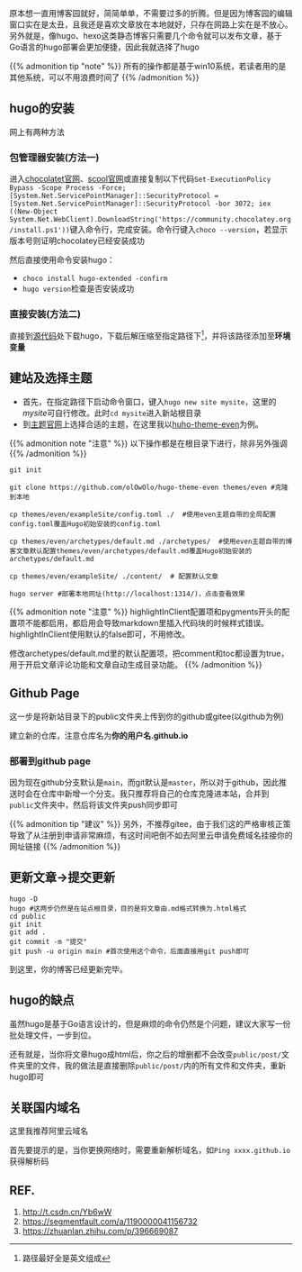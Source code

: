 原本想一直用博客园就好，简简单单，不需要过多的折腾。但是因为博客园的编辑窗口实在是太丑，且我还是喜欢文章放在本地就好，只存在网路上实在是不放心。另外就是，像hugo、hexo这类静态博客只需要几个命令就可以发布文章，基于Go语言的hugo部署会更加便捷，因此我就选择了hugo
<!--more-->

{{% admonition tip "note" %}}
所有的操作都是基于win10系统，若读者用的是其他系统，可以不用浪费时间了
{{% /admonition %}}

## hugo的安装
网上有两种方法

### 包管理器安装(方法一)
进入[chocolatet官网](https://chocolatey.org/)、[scool官网](https://scoop.sh/)或直接复制以下代码`Set-ExecutionPolicy Bypass -Scope Process -Force; [System.Net.ServicePointManager]::SecurityProtocol = [System.Net.ServicePointManager]::SecurityProtocol -bor 3072; iex ((New-Object System.Net.WebClient).DownloadString('https://community.chocolatey.org/install.ps1'))`键入命令行，完成安装。命令行键入`choco --version`，若显示版本号则证明chocolatey已经安装成功

然后直接使用命令安装hugo：
- `choco install hugo-extended -confirm`
- `hugo version`检查是否安装成功

### 直接安装(方法二)
直接到[源代码](https://github.com/gohugoio/hugo/releases)处下载hugo，下载后解压缩至指定路径下[^1]，并将该路径添加至**环境变量**

[^1]: 路径最好全是英文组成

## 建站及选择主题
- 首先，在指定路径下启动命令窗口，键入`hugo new site mysite`，这里的*mysite*可自行修改。此时`cd mysite`进入新站根目录
- 到[主题官网](https://themes.gohugo.io/)上选择合适的主题，在这里我以[huho-theme-even](https://themes.gohugo.io/themes/hugo-theme-even/)为例。

{{% admonition note "注意" %}}
以下操作都是在根目录下进行，除非另外强调
{{% /admonition %}}

```
git init

git clone https://github.com/olOwOlo/hugo-theme-even themes/even #克隆到本地

cp themes/even/exampleSite/config.toml ./  #使用even主题自带的全局配置config.toml覆盖Hugo初始安装的config.toml

cp themes/even/archetypes/default.md ./archetypes/  #使用even主题自带的博客文章默认配置themes/even/archetypes/default.md覆盖Hugo初始安装的archetypes/default.md

cp themes/even/exampleSite/ ./content/  # 配置默认文章

hugo server #部署本地网址(http://localhost:1314/)，点击查看效果
```

{{% admonition note "注意" %}}
highlightInClient配置项和pygments开头的配置项不能都启用，都启用会导致markdown里插入代码块的时候样式错误。highlightInClient使用默认的false即可，不用修改。

修改archetypes/default.md里的默认配置项，把comment和toc都设置为true，用于开启文章评论功能和文章自动生成目录功能。
{{% /admonition %}}

## Github Page
这一步是将新站目录下的public文件夹上传到你的github或gitee(以github为例)

建立新的仓库，注意仓库名为**你的用户名.github.io**

### 部署到github page
因为现在github分支默认是`main`，而git默认是`master`，所以对于github，因此推送时会在仓库中新增一个分支。我只推荐将自己的仓库克隆进本站，合并到`public`文件夹中，然后将该文件夹push同步即可

{{% admonition tip "建议" %}}
另外，不推荐gitee，由于我们这的严格审核正策导致了从注册到申请非常麻烦，有这时间吧倒不如去阿里云申请免费域名挂接你的网址链接
{{% /admonition %}}

## 更新文章->提交更新
```
hugo -D
hugo #这两步仍然是在站点根目录，目的是将文章由.md格式转换为.html格式
cd public
git init
git add .
git commit -m "提交"
git push -u origin main #首次使用这个命令，后面直接用git push即可
```
到这里，你的博客已经更新完毕。

## hugo的缺点
虽然hugo是基于Go语言设计的，但是麻烦的命令仍然是个问题，建议大家写一份批处理文件，一步到位。

还有就是，当你将文章hugo成html后，你之后的增删都不会改变`public/post/`文件夹里的文件，我的做法是直接删除`public/post/`内的所有文件和文件夹，重新hugo即可

## 关联国内域名
这里我推荐阿里云域名

首先要提示的是，当你更换网络时，需要重新解析域名，如`Ping xxxx.github.io`获得解析码


## REF.
1. http://t.csdn.cn/Yb6wW
2. https://segmentfault.com/a/1190000041156732
3. https://zhuanlan.zhihu.com/p/396669087
